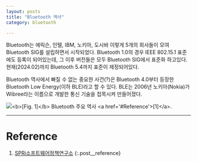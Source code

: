 ```yaml
---
layout: posts
title: "Bluetooth 역사"
category: bluetooth

---
```


Bluetooth는 에릭슨, 인텔, IBM, 노키아, 도시바 이렇게 5개의 회사들이 모여 Bluetooth SIG를 설립하면서 시작되었다. Bluetooth 1.0의 경우 IEEE 802.15.1 표준에도 등록이 되어있는데, 그 이후 버전들은 모두 Bluetooth SIG에서 표준화 하고있다. 현재(2024.02)까지 Bluetooth 5.4까지 표준이 제정되어있다.

Bluetooth 역사에서 빠질 수 없는 중요한 사건(?)은 Bluetooth 4.0부터 등장한 Bluetooth Low Energy(이하 BLE)라고 할 수 있다. BLE는 2006년 노키아(Nokia)가 Wibree라는 이름으로 개발한 통신 기술을 접목시켜 만들어졌다.

<img class="modal" src="/_pages/projects/bluetooth/images/history/1.jpg" alt="<b>[Fig. 1]</b> Bluetooth 주요 역사 <a href='#Reference'>[1]</a>."/>

---

# <a name="Reference"></a>Reference

1. <a href='https://spri.kr/posts/view/21964?code=industry_trend' target='_blank'>SPRi소프트웨어정책연구소</a>
{:.post__reference}